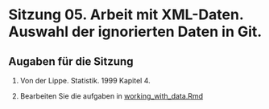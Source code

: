 # Sitzung 05. Arbeit mit XML-Daten. Auswahl der ignorierten Daten in Git.

## Augaben für die Sitzung
1. Von der Lippe. Statistik. 1999
   Kapitel 4.

2. Bearbeiten Sie die aufgaben in [working_with_data.Rmd](working_with_data.Rmd)
